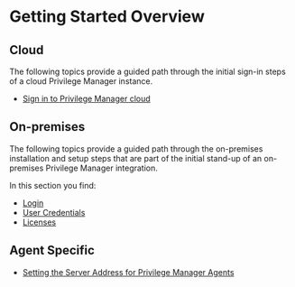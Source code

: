 [title]: # (Getting Started)
[tags]: # (initial login)
[priority]: # (1500)
# Getting Started Overview

## Cloud

The following topics provide a guided path through the initial sign-in steps of a cloud Privilege Manager instance.

* [Sign in to Privilege Manager cloud](cloud-init.md)

## On-premises

The following topics provide a guided path through the on-premises installation and setup steps that are part of the initial stand-up of an on-premises Privilege Manager integration.

In this section you find:

* [Login](login.md)
* [User Credentials](user-cred.md)
* [Licenses](licenses.md)

## Agent Specific

* [Setting the Server Address for Privilege Manager Agents](agent-set-server-address.md)
